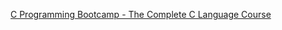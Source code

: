 [C Programming Bootcamp - The Complete C Language Course]([url](https://www.udemy.com/course/c-programming-for-beginners-programming-in-c/))
